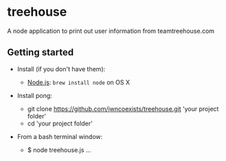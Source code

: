 # treehouse

A node application to print out user information from teamtreehouse.com

## Getting started
* Install (if you don't have them):
    * [Node.js](http://nodejs.org): `brew install node` on OS X

* Install pong:
  * git clone https://github.com/jwncoexists/treehouse.git 'your project folder'
  * cd 'your project folder'

* From a bash terminal window:
  * $ node treehouse.js <username1>...<usernamen>
